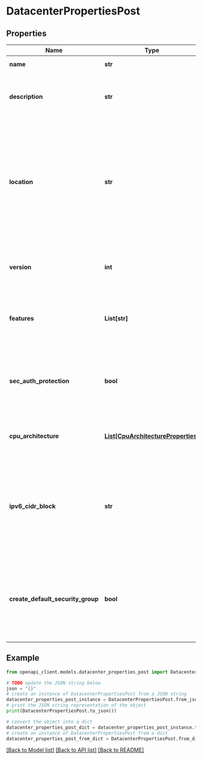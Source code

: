 # DatacenterPropertiesPost


## Properties

Name | Type | Description | Notes
------------ | ------------- | ------------- | -------------
**name** | **str** | The name of the  resource. | [optional] 
**description** | **str** | A description for the datacenter, such as staging, production. | [optional] 
**location** | **str** | The physical location where the datacenter will be created. This will be where all of your servers live. Property cannot be modified after datacenter creation (disallowed in update requests). | 
**version** | **int** | The version of the data center; incremented with every change. | [optional] [readonly] 
**features** | **List[str]** | List of features supported by the location where this data center is provisioned. | [optional] [readonly] 
**sec_auth_protection** | **bool** | Boolean value representing if the data center requires extra protection, such as two-step verification. | [optional] 
**cpu_architecture** | [**List[CpuArchitectureProperties]**](CpuArchitectureProperties.md) | Array of features and CPU families available in a location | [optional] [readonly] 
**ipv6_cidr_block** | **str** | This value is either &#39;null&#39; or contains an automatically-assigned /56 IPv6 CIDR block if IPv6 is enabled on this virtual data center. It can neither be changed nor removed. | [optional] [readonly] 
**create_default_security_group** | **bool** | If true, a default security group, with predefined rules, will be created for the datacenter. Default value is false. | [optional] 

## Example

```python
from openapi_client.models.datacenter_properties_post import DatacenterPropertiesPost

# TODO update the JSON string below
json = "{}"
# create an instance of DatacenterPropertiesPost from a JSON string
datacenter_properties_post_instance = DatacenterPropertiesPost.from_json(json)
# print the JSON string representation of the object
print(DatacenterPropertiesPost.to_json())

# convert the object into a dict
datacenter_properties_post_dict = datacenter_properties_post_instance.to_dict()
# create an instance of DatacenterPropertiesPost from a dict
datacenter_properties_post_from_dict = DatacenterPropertiesPost.from_dict(datacenter_properties_post_dict)
```
[[Back to Model list]](../README.md#documentation-for-models) [[Back to API list]](../README.md#documentation-for-api-endpoints) [[Back to README]](../README.md)


